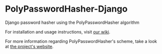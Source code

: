 PolyPasswordHasher-Django
===================

Django password hasher using the PolyPasswordHasher algorithm

For installation and usage instructions, visit
[our wiki](https://github.com/PolyPasswordHasher/PolyPasswordHasher-Django/wiki/Installing-and-Using-the-PolyPasswordHasher-for-Django).

For more information regarding PolyPasswordHasher's scheme, take a look
at [the project's website](https://polypasswordhasher.poly.edu).
